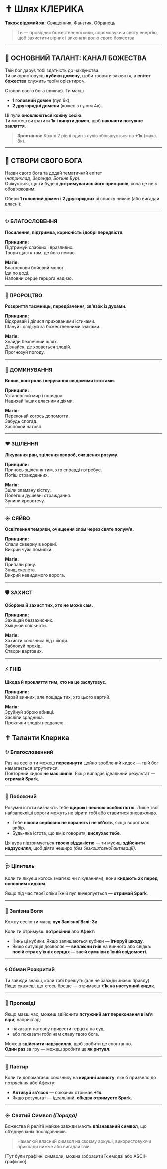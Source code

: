 # ✝️ Шлях КЛЕРИКА

**Також відомий як:** Священник, Фанатик, Обранець

> Ти — провідник божественної сили, спрямовуючи святу енергію, щоб захистити вірних і виконати волю свого божества.

---

## 🌟 ОСНОВНИЙ ТАЛАНТ: **КАНАЛ БОЖЕСТВА**

Твій бог дарує тобі здатність до чаклунства.  
Ти використовуєш **кубики домену**, щоби творити закляття, а **епітет божества** служить твоїм орієнтиром.

Створи свого бога (нижче). Ти маєш:

- **1 головний домен** (пул 6к),
- **2 другорядні домени** (кожен з пулом 4к).

Ці пули **оновлюються кожну сесію**.  
Ти можеш витратити **1к і кинути домен**, щоб **накласти потужне закляття**.

> **Зростання:** Кожні 2 рівні один з пулів збільшується на **+1к** (макс. 8к).

---

## 🙏 СТВОРИ СВОГО БОГА

Назви свого бога та додай тематичний епітет  
(*наприклад, Зеренда, Богиня Бур*).  
Очікується, що ти будеш **дотримуватись його принципів**, хоча це не є обов’язковим.

Обери **1 головний домен** і **2 другорядних** зі списку нижче (або вигадай власні):

---

### ✨ БЛАГОСЛОВЕННЯ
**Посилення, підтримка, корисність і добрі передвістя.**

**Принципи:**  
Підтримуй слабких і вразливих.  
Твори щастя там, де його немає.

**Магія:**  
Благослови бойовий молот.  
Іди по воді.  
Наповни серце герцога надією.

---

### 🔮 ПРОРОЦТВО
**Розкриття таємниць, передбачення, зв’язок із духами.**

**Принципи:**  
Відкривай і ділися прихованими істинами.  
Шануй і слідкуй за божественними знаками.

**Магія:**  
Знайди безпечний шлях.  
Дізнайся, де ховається злодій.  
Прогнозуй погоду.

---

### 👑 ДОМИНУВАННЯ
**Вплив, контроль і керування свідомими істотами.**

**Принципи:**  
Установлюй мир і порядок.  
Надихай інших власними діями.

**Магія:**  
Переконай когось допомогти.  
Забудь спогад.  
Заспокой натовп.

---

### ❤️ ЗЦІЛЕННЯ
**Лікування ран, зцілення хвороб, очищення розуму.**

**Принципи:**  
Принось зцілення тим, хто справді потребує.  
Потіш стражденних.

**Магія:**  
Зціли зламану кістку.  
Полегши душевні страждання.  
Зупини кровотечу.

---

### ☀️ СЯЙВО
**Освітлення темряви, очищення злом через святе полум’я.**

**Принципи:**  
Спали скверну в корені.  
Викрий чужі помилки.

**Магія:**  
Припали рану.  
Знищ скелета.  
Викрий невидимого ворога.

---

### 🛡️ ЗАХИСТ
**Оборона й захист тих, хто не може сам.**

**Принципи:**  
Захищай беззахисних.  
Зміцнюй спільноти.

**Магія:**  
Захисти союзника від шкоди.  
Заблокуй прохід.  
Створи вартових.

---

### ⚡ ГНІВ
**Шкода й прокляття тим, хто на це заслуговує.**

**Принципи:**  
Карай винних, але пощадь тих, хто цього вартий.

**Магія:**  
Зруйнуй зброю вбивці.  
Засліпи зрадника.  
Прокляни злодія невдачею.

## ✝️ Таланти Клерика

### ✨ Благословенний
Раз на сесію ти можеш **перекинути** щойно зроблений кидок — твій бог намагається втрутитися.  
Повторний кидок **не має шипів**. Якщо випадає ідеальний результат — **отримай Spark**.

---

### 🙏 Побожний
Розумні істоти визнають тебе **щирою і чесною особистістю**. Лише твої найзапекліші вороги можуть не вірити тобі або ставитися зневажливо.

- Тебе **ніколи серйозно не поранять і не вб’ють**, якщо ворог має вибір.  
- Будь-яка істота, що вміє говорити, **вислухає тебе**.

Ця аура підтримується **твоєю відданістю** — ти мусиш **здійснити надзусилля**, щоб діяти нещиро *(без безкоштовної активації)*.

---

### 🩺 Цілитель
Коли ти лікуєш когось (магією чи лікуванням), вони **кидають 2к перед основним кидком**.

Якщо під час твоєї опіки їхній пул вичерпується — **отримай Spark**.

---

### 🧠 Залізна Воля
Кожну сесію ти маєш **пул Залізної Волі: 3к**.

Коли ти отримуєш **потрясіння** або **Афект**:
- Кинь ці кубики. Якщо залишаються кубики — **ігноруй шкоду**.
- Якщо ситуація дозволяє — **виплесни гнів** на винного або свідка:  
  **посій страх у їхніх серцях — засій сумніви в їхній свідомості.**

---

### 🌀 Обман Розкритий
Ти завжди знаєш, коли тобі брешуть (але не завжди знаєш правду).  
Якщо скажеш, що хтось бреше — отримаєш **+1к на наступний кидок**.

---

### 📢 Проповіді
Якщо маєш час, можеш здійснити **потужний акт переконання в ім’я віри**, наприклад:
- наказати натовпу привести герцога на суд,
- або показати гоблінам славу твого бога.

Можеш **здійснити надзусилля**, щоб зробити це спонтанно.  
**Один раз** за гру — можеш зробити це **як ритуал**.

---

### 🐑 Пастир
Коли ти допомагаєш союзнику на **киданні захисту**, яке б призвело до потрясіння або Афекту:

- **Активуй зв’язок** — союзник отримає **+1к**.
- Якщо результат — ідеальний, **обидва отримуєте Spark**.

---

### ☀️ Святий Символ *(Порада)*

Божества й релігії майже завжди мають **впізнаваний символ**, що об’єднує їхніх послідовників.

> Намалюй власний символ на своєму аркуші, використовуючи приклади нижче або вигадай свій.

[Тут були графічні символи, можна зобразити їх емодзі або ASCII-графікою]

